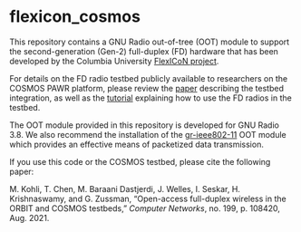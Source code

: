# flexicon_cosmos
This repository contains a GNU Radio out-of-tree (OOT) module to support the second-generation (Gen-2) full-duplex (FD) hardware that has been developed by the Columbia University [FlexICoN project](https://flexicon.ee.columbia.edu). 

For details on the FD radio testbed publicly available to researchers on the COSMOS PAWR platform, please review the [paper](https://wimnet.ee.columbia.edu/wp-content/uploads/2021/10/orbit_cosmos_comnets_2021.pdf) describing the testbed integration, as well as the [tutorial](https://wiki.cosmos-lab.org/wiki/Tutorials/Wireless/FullDuplex) explaining how to use the FD radios in the testbed.

The OOT module provided in this repository is developed for GNU Radio 3.8. We also recommend the installation of the [gr-ieee802-11](https://github.com/bastibl/gr-ieee802-11) OOT module which provides an effective means of packetized data transmission.

If you use this code or the COSMOS testbed, please cite the following paper:

M. Kohli, T. Chen, M. Baraani Dastjerdi, J. Welles, I. Seskar, H. Krishnaswamy, and G. Zussman, “Open-access full-duplex wireless in the ORBIT and COSMOS testbeds,” *Computer Networks*, no. 199, p. 108420, Aug. 2021.
